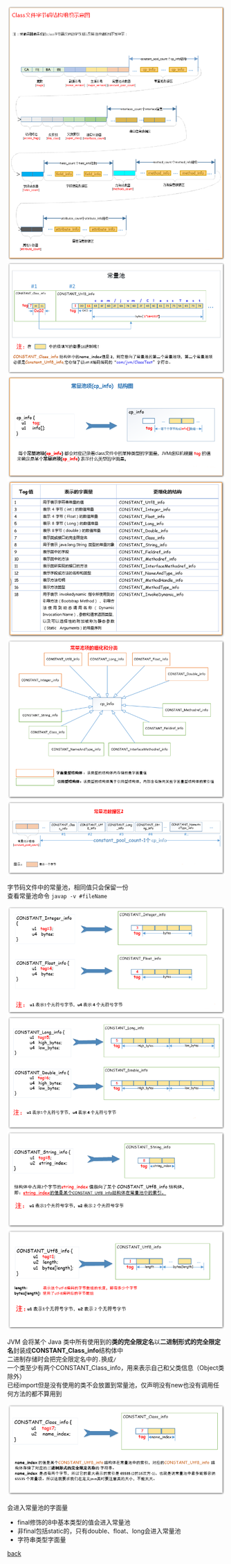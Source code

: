 ![img](1.png)  
![img](2.png)  
![img](3.png)  
![img](4.png)  
![img](5.png)  
![img](6.png)  

字节码文件中的常量池，相同值只会保留一份  
查看常量池命令 `javap -v #fileName`  

![img](7.png)  
![img](8.png)  
![img](9.png)  
![img](10.png)  

JVM 会将某个 Java 类中所有使用到的**类的完全限定名**以**二进制形式的完全限定名**封装成**CONSTANT_Class_info**结构体中  
二进制存储时会把完全限定名中的`.`换成`/`  
一个类至少有两个CONSTANT_Class_info，用来表示自己和父类信息（Object类除外）  
已经import但是没有使用的类不会放置到常量池，仅声明没有new也没有调用任何方法的都不算用到    

![img](11.png)  

会进入常量池的字面量  
- final修饰的8中基本类型的值会进入常量池  
- 非final包括static的，只有double、float、long会进入常量池  
- 字符串类型字面量  

[back](../7.md)  